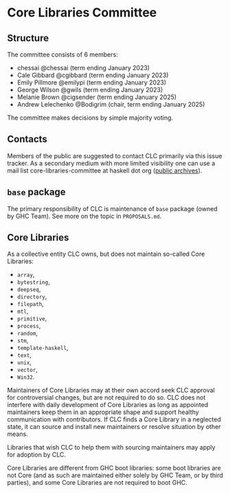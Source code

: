 # Core Libraries Committee

## Structure

The committee consists of 6 members:

* chessai @chessai (term ending January 2023)
* Cale Gibbard @cgibbard (term ending January 2023)
* Emily Pillmore @emilypi (term ending January 2023)
* George Wilson @gwils (term ending January 2023)
* Melanie Brown @cigsender (term ending January 2025)
* Andrew Lelechenko @Bodigrim (chair, term ending January 2025)

The committee makes decisions by simple majority voting.

## Contacts

Members of the public are suggested to contact CLC primarily via this issue tracker.
As a secondary medium with more limited visibility one can use a mail list
core-libraries-committee at haskell dot org
([public archives](https://groups.google.com/g/haskell-core-libraries)).

## `base` package

The primary responsibility of CLC is maintenance of `base` package (owned by GHC Team).
See more on the topic in `PROPOSALS.md`.

## Core Libraries

As a collective entity CLC owns, but does not maintain so-called Core Libraries:

* `array`,
* `bytestring`,
* `deepseq`,
* `directory`,
* `filepath`,
* `mtl`,
* `primitive`,
* `process`,
* `random`,
* `stm`,
* `template-haskell`,
* `text`,
* `unix`,
* `vector`,
* `Win32`.

Maintainers of Core Libraries may at their own accord seek CLC approval for
controversial changes, but are not required to do so. CLC does not interfere
with daily development of Core Libraries as long as appointed maintainers
keep them in an appropriate shape and support healthy communication with
contributors. If CLC finds a Core Library in a neglected state, it can
source and install new maintainers or resolve situation by other means.

Libraries that wish CLC to help them with sourcing maintainers
may apply for adoption by CLC.

Core Libraries are different from GHC boot libraries: some boot libraries are not Core
(and as such are maintained either solely by GHC Team, or by third parties), and some
Core Libraries are not required to boot GHC.
